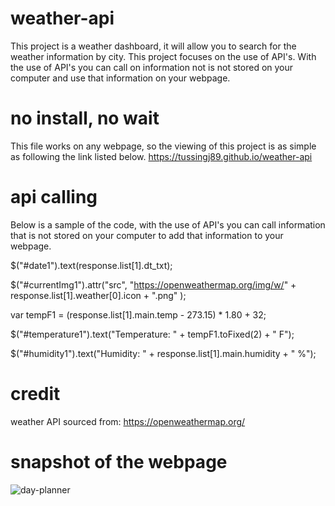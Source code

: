 # weather-api
This project is a weather dashboard, it will allow you to search for the weather information by city. This project focuses on the use of API's. With the use of API's you can call on information not is not stored on your computer and use that information on your webpage. 
# no install, no wait

This file works on any webpage, so the viewing of this project is as simple as following the link listed below.
https://tussingj89.github.io/weather-api

# api calling

Below is a sample of the code, with the use of API's you can call information that is not stored on your computer to add that information to your webpage.

$("#date1").text(response.list[1].dt_txt);

$("#currentImg1").attr("src", "https://openweathermap.org/img/w/" + response.list[1].weather[0].icon + ".png" );

var tempF1 = (response.list[1].main.temp - 273.15) * 1.80 + 32;
     
$("#temperature1").text("Temperature: " + tempF1.toFixed(2) + " F");
     
$("#humidity1").text("Humidity: " + response.list[1].main.humidity + " %");

# credit
weather API sourced from: https://openweathermap.org/

# snapshot of the webpage

![day-planner](assets/snapshot.png)
